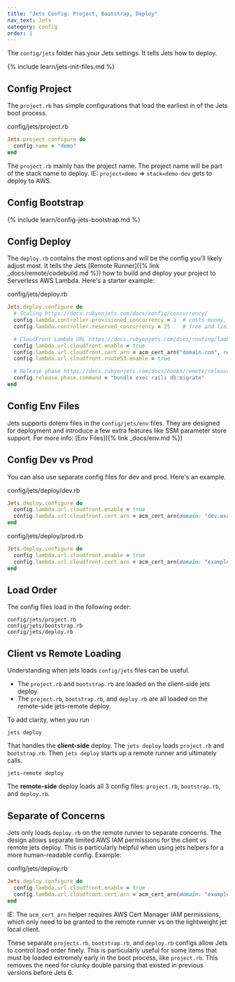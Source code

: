 ```yaml
---
title: "Jets Config: Project, Bootstrap, Deploy"
nav_text: Jets
category: config
order: 1
---
```


The `config/jets` folder has your Jets settings. It tells Jets how to deploy.

{% include learn/jets-init-files.md %}

## Config Project

The `project.rb` has simple configurations that load the earliest in of the Jets boot process.

config/jets/project.rb

```ruby
Jets.project.configure do
  config.name = "demo"
end
```

The `project.rb` mainly has the project name. The project name will be part of the stack name to deploy. IE: `project=demo` => `stack=demo-dev` gets to deploy to AWS.

## Config Bootstrap

{% include learn/config-jets-bootstrap.md %}

## Config Deploy

The `deploy.rb` contains the most options and will be the config you'll likely adjust most. It tells the Jets [Remote Runner]({% link _docs/remote/codebuild.md %}) how to build and deploy your project to Serverless AWS Lambda. Here's a starter example:

config/jets/deploy.rb

```ruby
Jets.deploy.configure do
  # Scaling https://docs.rubyonjets.com/docs/config/concurrency/
  config.lambda.controller.provisioned_concurrency = 1  # costs money, no cold start
  config.lambda.controller.reserved_concurrency = 25    # free and limits scaling

  # CloudFront Lambda URL https://docs.rubyonjets.com/docs/routing/lambda/cloudfront/distribution/
  config.lambda.url.cloudfront.enable = true
  config.lambda.url.cloudfront.cert.arn = acm_cert_arn("domain.com", region: "us-east-1")
  config.lambda.url.cloudfront.route53.enable = true

  # Release phase https://docs.rubyonjets.com/docs/hooks/remote/release/
  config.release.phase.command = "bundle exec rails db:migrate"
end
```

## Config Env Files

Jets supports dotenv files in the `config/jets/env` files. They are designed for deployment and introduce a few extra features like SSM parameter store support. For more info: [Env Files]({% link _docs/env.md %})

## Config Dev vs Prod

You can also use separate config files for dev and prod. Here's an example.

config/jets/deploy/dev.rb

```ruby
Jets.deploy.configure do
  config.lambda.url.cloudfront.enable = true
  config.lambda.url.cloudfront.cert.arn = acm_cert_arn(domain: "dev.example.com", region: "us-east-1")
end
```

config/jets/deploy/prod.rb

```ruby
Jets.deploy.configure do
  config.lambda.url.cloudfront.enable = true
  config.lambda.url.cloudfront.cert.arn = acm_cert_arn(domain: "example.com", region: "us-east-1")
end
```

## Load Order

The config files load in the following order:

    config/jets/project.rb
    config/jets/bootstrap.rb
    config/jets/deploy.rb

## Client vs Remote Loading

Understanding when jets loads `config/jets` files can be useful.

* The `project.rb` and `bootstrap.rb` are loaded on the client-side jets deploy.
* The `project.rb`, `bootstrap.rb`, and `deploy.rb` are all loaded on the remote-side jets-remote deploy.

To add clarity, when you run

    jets deploy

That handles the **client-side** deploy. The `jets deploy` loads `project.rb` and `bootstrap.rb`. Then `jets deploy` starts up a remote runner and ultimately calls.

    jets-remote deploy

The **remote-side** deploy loads all 3 config files: `project.rb`, `bootstrap.rb`, and `deploy.rb`.

## Separate of Concerns

Jets only loads `deploy.rb` on the remote runner to separate concerns. The design allows separate limited AWS IAM permissions for the client vs remote jets deploy. This is particularly helpful when using jets helpers for a more human-readable config. Example:

config/jets/deploy.rb

```ruby
Jets.deploy.configure do
  config.lambda.url.cloudfront.enable = true
  config.lambda.url.cloudfront.cert.arn = acm_cert_arn(domain: "example.com", region: "us-east-1")
end
```

IE: The `acm_cert_arn` helper requires AWS Cert Manager IAM permissions, which only need to be granted to the remote runner vs on the lightweight jet local client.

These separate `projects.rb`, `bootstrap.rb`, and `deploy.rb` configs allow Jets to control load order finely. This is particularly useful for some items that must be loaded extremely early in the boot process, like `project.rb`. This removes the need for clunky double parsing that existed in previous versions before Jets 6.
